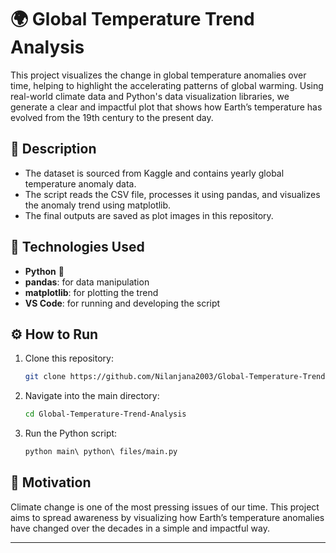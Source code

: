 
# 🌍 Global Temperature Trend Analysis

This project visualizes the change in global temperature anomalies over time, helping to highlight the accelerating patterns of global warming. Using real-world climate data and Python's data visualization libraries, we generate a clear and impactful plot that shows how Earth’s temperature has evolved from the 19th century to the present day.


## 📌 Description

* The dataset is sourced from Kaggle and contains yearly global temperature anomaly data.
* The script reads the CSV file, processes it using pandas, and visualizes the anomaly trend using matplotlib.
* The final outputs are saved as plot images in this repository.


## 🧠 Technologies Used

* **Python** 🐍
* **pandas**: for data manipulation
* **matplotlib**: for plotting the trend
* **VS Code**: for running and developing the script


## ⚙️ How to Run

1. Clone this repository:

   ```bash
   git clone https://github.com/Nilanjana2003/Global-Temperature-Trend-Analysis.git
   ```

2. Navigate into the main directory:

   ```bash
   cd Global-Temperature-Trend-Analysis
   ```

3. Run the Python script:

   ```bash
   python main\ python\ files/main.py
   ```



## 🌱 Motivation

Climate change is one of the most pressing issues of our time. This project aims to spread awareness by visualizing how Earth’s temperature anomalies have changed over the decades in a simple and impactful way.

---

